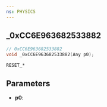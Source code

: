 ```yaml
---
ns: PHYSICS
---
```

## _0xCC6E963682533882

```c
// 0xCC6E963682533882
void _0xCC6E963682533882(Any p0);
```

```
RESET_*  
```

## Parameters
* **p0**: 

